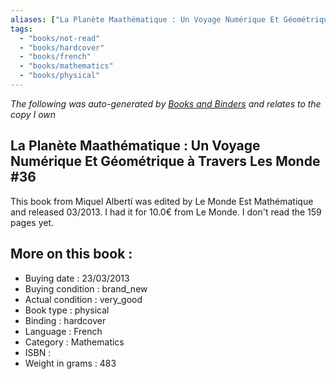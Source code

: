 ```yaml
---
aliases: ["La Planète Maathématique : Un Voyage Numérique Et Géométrique à Travers Les Monde #36"] 
tags: 
  - "books/not-read" 
  - "books/hardcover" 
  - "books/french"
  - "books/mathematics"
  - "books/physical"
---
```


_The following was auto-generated by [Books and Binders](Books%20and%20Binders.md) and relates to the copy I own_
## La Planète Maathématique : Un Voyage Numérique Et Géométrique à Travers Les Monde #36
This book from Miquel Albertí was edited by Le Monde Est Mathématique and released 03/2013. I had it for 10.0€ from Le Monde. I don't read the 159 pages yet.

## More on this book :
- Buying date : 23/03/2013
- Buying condition : brand_new
- Actual condition : very_good
- Book type : physical
- Binding : hardcover
- Language : French
- Category : Mathematics
- ISBN : 
- Weight in grams : 483
